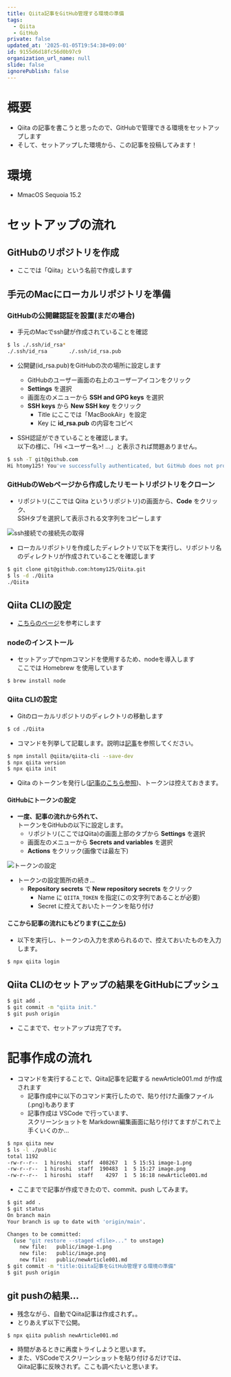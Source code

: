 ```yaml
---
title: Qiita記事をGitHub管理する環境の準備
tags:
  - Qiita
  - GitHub
private: false
updated_at: '2025-01-05T19:54:38+09:00'
id: 9155d6d18fc56d0b97c9
organization_url_name: null
slide: false
ignorePublish: false
---
```

# 概要
* Qiita の記事を書こうと思ったので、GitHubで管理できる環境をセットアップします
* そして、セットアップした環境から、この記事を投稿してみます！

# 環境

* MmacOS Sequoia 15.2

# セットアップの流れ

## GitHubのリポジトリを作成

* ここでは「Qiita」という名前で作成します

## 手元のMacにローカルリポジトリを準備

### GitHubの公開鍵認証を設置(まだの場合)

* 手元のMacでssh鍵が作成されていることを確認

```sh
$ ls ./.ssh/id_rsa*
./.ssh/id_rsa		./.ssh/id_rsa.pub
```

* 公開鍵(id_rsa.pub)をGitHubの次の場所に設定します
  - GitHubのユーザー画面の右上のユーザーアイコンをクリック
  - **Settings** を選択
  - 画面左のメニューから **SSH and GPG keys** を選択
  - **SSH keys** から **New SSH key** をクリック
    + Title にここでは「MacBookAir」を設定
    + Key に **id_rsa.pub** の内容をコピペ

* SSH認証ができていることを確認します。  
以下の様に、「Hi <ユーザー名>! ...」と表示されば問題ありません。

```sh
$ ssh -T git@github.com
Hi htomy125! You've successfully authenticated, but GitHub does not provide shell access.
```

### GitHubのWebページから作成したリモートリポジトリをクローン

* リポジトリ(ここでは Qiita というリポジトリ)の画面から、**Code** をクリック、  
SSHタブを選択して表示される文字列をコピーします

![ssh接続での接続先の取得](https://qiita-image-store.s3.ap-northeast-1.amazonaws.com/0/3977945/5c4eba75-d288-b124-ae9b-7ee737dff439.png)

* ローカルリポジトリを作成したディレクトリで以下を実行し、リポジトリ名のディレクトリが作成されていることを確認します

```sh
$ git clone git@github.com:htomy125/Qiita.git
$ ls -d ./Qiita
./Qiita
```

## Qiita CLIの設定

* [こちらのページ](https://github.com/increments/qiita-cli?tab=readme-ov-file)を参考にします

### nodeのインストール

* セットアップでnpmコマンドを使用するため、nodeを導入します  
ここでは Homebrew を使用しています

```sh
$ brew install node
```

### Qiita CLIの設定

* Gitのローカルリポジトリのディレクトリの移動します

```sh
$ cd ./Qiita
```

* コマンドを列挙して記載します。説明は[記事](https://github.com/increments/qiita-cli?tab=readme-ov-file#qiita-cli-の導入方法について)を参照してください。

```sh
$ npm install @qiita/qiita-cli --save-dev
$ npx qiita version
$ npx qiita init
```

* Qiita のトークンを発行し([記事のこちら参照](https://github.com/increments/qiita-cli?tab=readme-ov-file#qiita-のトークンを発行する))、トークンは控えておきます。

#### GitHubにトークンの設定

* **一度、記事の流れから外れて、**  
トークンをGitHubの以下に設定します。
  - リポジトリ(ここではQiita)の画面上部のタブから **Settings** を選択
  - 画面左のメニューから **Secrets and variables** を選択
  - **Actions** をクリック(画像では最左下)

![トークンの設定](https://qiita-image-store.s3.ap-northeast-1.amazonaws.com/0/3977945/e731c2e0-4609-a179-a753-0a03e7df1404.png)


* トークンの設定箇所の続き...
  - **Repository secrets** で **New repository secrets** をクリック
    + Name に `QIITA_TOKEN` を指定(この文字列であることが必要)
    + Secret に控えておいたトークンを貼り付け


#### ここから記事の流れにもどります([ここから](https://github.com/increments/qiita-cli?tab=readme-ov-file#qiita-cli-のログイン))

* 以下を実行し、トークンの入力を求められるので、控えておいたものを入力します。  

```sh
$ npx qiita login
```
## Qiita CLIのセットアップの結果をGitHubにプッシュ

```sh
$ git add .
$ git commit -m "qiita init."
$ git push origin
```

* ここまでで、セットアップは完了です。

# 記事作成の流れ

* コマンドを実行することで、Qiita記事を記載する newArticle001.md が作成されます  
  - 記事作成中に以下のコマンド実行したので、貼り付けた画像ファイル(.png)もあります
  - 記事作成は VSCode で行っています、  
  スクリーンショットを Markdown編集画面に貼り付けてますがこれで上手くいくのか...

```sh
$ npx qiita new
$ ls -l ./public
total 1192
-rw-r--r--  1 hiroshi  staff  408267  1  5 15:51 image-1.png
-rw-r--r--  1 hiroshi  staff  190483  1  5 15:27 image.png
-rw-r--r--  1 hiroshi  staff    4297  1  5 16:18 newArticle001.md
```

* ここまでで記事が作成できたので、commit、push してみます。

```sh
$ git add .
$ git status 
On branch main
Your branch is up to date with 'origin/main'.

Changes to be committed:
  (use "git restore --staged <file>..." to unstage)
	new file:   public/image-1.png
	new file:   public/image.png
	new file:   public/newArticle001.md
$ git commit -m "title:Qiita記事をGitHub管理する環境の準備"
$ git push origin
```

## git pushの結果...

* 残念ながら、自動でQiita記事は作成されず。。
* とりあえず以下で公開。

```sh
$ npx qiita publish newArticle001.md
```

* 時間があるときに再度トライしようと思います。
* また、VSCodeでスクリーンショットを貼り付けるだけでは、  
Qiita記事に反映されず。ここも調べたいと思います。  



